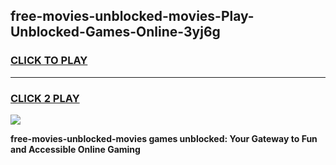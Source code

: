 
## free-movies-unblocked-movies-Play-Unblocked-Games-Online-3yj6g
<h3>
<a href="https://premium76.site?title=free-movies-unblocked-movies&ref=25A">CLICK TO PLAY</a></h3>
<hr>

<h3>
<a href="https://premium76.site?title=free-movies-unblocked-movies&ref=25A">CLICK 2 PLAY</a>
  
</h3>

<a href="https://premium76.site?title=free-movies-unblocked-movies&ref=25A"><img src="https://clearcache.store/games.png"></a>


**free-movies-unblocked-movies games unblocked: Your Gateway to Fun and Accessible Online Gaming**
